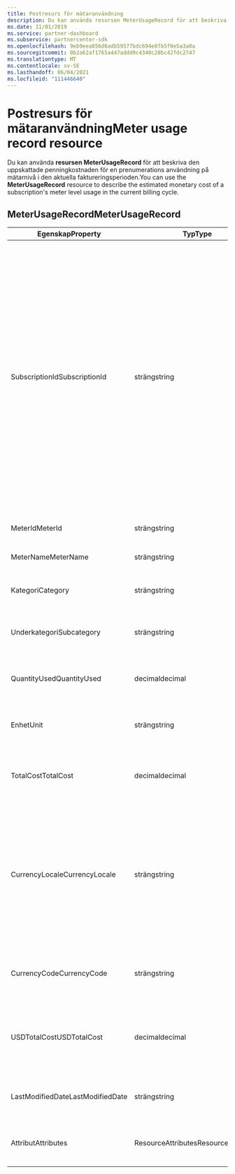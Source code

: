 ```yaml
---
title: Postresurs för mätaranvändning
description: Du kan använda resursen MeterUsageRecord för att beskriva den uppskattade penningkostnaden för en prenumerations användning på mätarnivå i den aktuella faktureringsperioden.
ms.date: 11/01/2019
ms.service: partner-dashboard
ms.subservice: partnercenter-sdk
ms.openlocfilehash: 9eb9eea856d6adb59577bdc694e8fb5f0e5a3a0a
ms.sourcegitcommit: 0b2a62af1765a447addd9c4340c28bc42fdc2747
ms.translationtype: MT
ms.contentlocale: sv-SE
ms.lasthandoff: 06/04/2021
ms.locfileid: "111446640"
---
```

# <a name="meter-usage-record-resource"></a><span data-ttu-id="6eff0-103">Postresurs för mätaranvändning</span><span class="sxs-lookup"><span data-stu-id="6eff0-103">Meter usage record resource</span></span>

<span data-ttu-id="6eff0-104">Du kan använda **resursen MeterUsageRecord** för att beskriva den uppskattade penningkostnaden för en prenumerations användning på mätarnivå i den aktuella faktureringsperioden.</span><span class="sxs-lookup"><span data-stu-id="6eff0-104">You can use the **MeterUsageRecord** resource to describe the estimated monetary cost of a subscription's meter level usage in the current billing cycle.</span></span>

## <a name="meterusagerecord"></a><span data-ttu-id="6eff0-105">MeterUsageRecord</span><span class="sxs-lookup"><span data-stu-id="6eff0-105">MeterUsageRecord</span></span>

| <span data-ttu-id="6eff0-106">Egenskap</span><span class="sxs-lookup"><span data-stu-id="6eff0-106">Property</span></span>         | <span data-ttu-id="6eff0-107">Typ</span><span class="sxs-lookup"><span data-stu-id="6eff0-107">Type</span></span>               | <span data-ttu-id="6eff0-108">Beskrivning</span><span class="sxs-lookup"><span data-stu-id="6eff0-108">Description</span></span>                                                                                                                                                                                                                                                                                                                                                                                         |
|------------------|--------------------|-----------------------------------------------------------------------------------------------------------------------------------------------------------------------------------------------------------------------------------------------------------------------------------------------------------------------------------------------------------------------------------------------------|
| <span data-ttu-id="6eff0-109">SubscriptionId</span><span class="sxs-lookup"><span data-stu-id="6eff0-109">SubscriptionId</span></span>   | <span data-ttu-id="6eff0-110">sträng</span><span class="sxs-lookup"><span data-stu-id="6eff0-110">string</span></span>             | <span data-ttu-id="6eff0-111">Ett GUID som motsvarar identifieraren [](subscription-resources.md#subscription)för en Partner Center-prenumerationsresurs , som representerar en Microsoft Azure-prenumeration (MS-AZR-0145P) eller en Azure-plan.</span><span class="sxs-lookup"><span data-stu-id="6eff0-111">A GUID corresponding to the identifier of a Partner Center [subscription resource](subscription-resources.md#subscription), which represents a Microsoft Azure (MS-AZR-0145P) subscription or an Azure plan.</span></span> <span data-ttu-id="6eff0-112">För Microsoft Azure prenumerationer (MS-AZR-0145P) är det här värdet identifieraren för handelsprenumerationen.</span><span class="sxs-lookup"><span data-stu-id="6eff0-112">For Microsoft Azure (MS-AZR-0145P) subscriptions, this value is the commerce subscription identifier.</span></span> <span data-ttu-id="6eff0-113">För azure-planprenumerationsresurser är det här värdet Identifieraren för Azure-planen.</span><span class="sxs-lookup"><span data-stu-id="6eff0-113">For Azure plan subscription resources, this value is the Azure plan identifier.</span></span> |
| <span data-ttu-id="6eff0-114">MeterId</span><span class="sxs-lookup"><span data-stu-id="6eff0-114">MeterId</span></span>          | <span data-ttu-id="6eff0-115">sträng</span><span class="sxs-lookup"><span data-stu-id="6eff0-115">string</span></span>             | <span data-ttu-id="6eff0-116">Hämtar eller anger mätaridentifieraren.</span><span class="sxs-lookup"><span data-stu-id="6eff0-116">Gets or sets the meter identifier.</span></span>                                                                                                                                                                                                                                                                                                                                                                  |
| <span data-ttu-id="6eff0-117">MeterName</span><span class="sxs-lookup"><span data-stu-id="6eff0-117">MeterName</span></span>        | <span data-ttu-id="6eff0-118">sträng</span><span class="sxs-lookup"><span data-stu-id="6eff0-118">string</span></span>             | <span data-ttu-id="6eff0-119">Hämtar eller anger mätarnamnet.</span><span class="sxs-lookup"><span data-stu-id="6eff0-119">Gets or sets the meter name.</span></span>                                                                                                                                                                                                                                                                                                                                                                        |
| <span data-ttu-id="6eff0-120">Kategori</span><span class="sxs-lookup"><span data-stu-id="6eff0-120">Category</span></span>         | <span data-ttu-id="6eff0-121">sträng</span><span class="sxs-lookup"><span data-stu-id="6eff0-121">string</span></span>             | <span data-ttu-id="6eff0-122">Hämtar eller anger Azure-resurskategorin.</span><span class="sxs-lookup"><span data-stu-id="6eff0-122">Gets or sets the Azure resource category.</span></span>                                                                                                                                                                                                                                                                                                                                                           |
| <span data-ttu-id="6eff0-123">Underkategori</span><span class="sxs-lookup"><span data-stu-id="6eff0-123">Subcategory</span></span>      | <span data-ttu-id="6eff0-124">sträng</span><span class="sxs-lookup"><span data-stu-id="6eff0-124">string</span></span>             | <span data-ttu-id="6eff0-125">Hämtar eller anger azure-resursens underkategori.</span><span class="sxs-lookup"><span data-stu-id="6eff0-125">Gets or sets the Azure resource sub-category.</span></span>                                                                                                                                                                                                                                                                                                                                                       |
| <span data-ttu-id="6eff0-126">QuantityUsed</span><span class="sxs-lookup"><span data-stu-id="6eff0-126">QuantityUsed</span></span>     | <span data-ttu-id="6eff0-127">decimal</span><span class="sxs-lookup"><span data-stu-id="6eff0-127">decimal</span></span>            | <span data-ttu-id="6eff0-128">Hämtar eller anger kvantiteten för den Azure-resurs som används.</span><span class="sxs-lookup"><span data-stu-id="6eff0-128">Gets or sets the quantity of the Azure resource used.</span></span>                                                                                                                                                                                                                                                                                                                                               |
| <span data-ttu-id="6eff0-129">Enhet</span><span class="sxs-lookup"><span data-stu-id="6eff0-129">Unit</span></span>             | <span data-ttu-id="6eff0-130">sträng</span><span class="sxs-lookup"><span data-stu-id="6eff0-130">string</span></span>             | <span data-ttu-id="6eff0-131">Hämtar eller anger måttenheten för Azure-resursen.</span><span class="sxs-lookup"><span data-stu-id="6eff0-131">Gets or sets the unit of measure for the Azure resource.</span></span>                                                                                                                                                                                                                                                                                                                                            |
| <span data-ttu-id="6eff0-132">TotalCost</span><span class="sxs-lookup"><span data-stu-id="6eff0-132">TotalCost</span></span>        | <span data-ttu-id="6eff0-133">decimal</span><span class="sxs-lookup"><span data-stu-id="6eff0-133">decimal</span></span>            | <span data-ttu-id="6eff0-134">Hämtar eller anger den uppskattade totala kostnaden för användning.</span><span class="sxs-lookup"><span data-stu-id="6eff0-134">Gets or sets the estimated total cost of usage.</span></span>                                                                                                                                                                                                                                                                                                                                                     |
| <span data-ttu-id="6eff0-135">CurrencyLocale</span><span class="sxs-lookup"><span data-stu-id="6eff0-135">CurrencyLocale</span></span>   | <span data-ttu-id="6eff0-136">sträng</span><span class="sxs-lookup"><span data-stu-id="6eff0-136">string</span></span>             | <span data-ttu-id="6eff0-137">Det språk som prenumerationen användes i.</span><span class="sxs-lookup"><span data-stu-id="6eff0-137">The locale in which the subscription was used.</span></span> <span data-ttu-id="6eff0-138">Den här egenskapen avgör vilken valuta som används på fakturan.</span><span class="sxs-lookup"><span data-stu-id="6eff0-138">This property determines the currency that is used on the invoice.</span></span> <span data-ttu-id="6eff0-139">Den här egenskapen är tillgänglig Microsoft Azure prenumerationer (MS-AZR-0145P).</span><span class="sxs-lookup"><span data-stu-id="6eff0-139">This property is available for Microsoft Azure (MS-AZR-0145P) subscriptions.</span></span>                                                                                                                                                                                                      |
| <span data-ttu-id="6eff0-140">CurrencyCode</span><span class="sxs-lookup"><span data-stu-id="6eff0-140">CurrencyCode</span></span>     | <span data-ttu-id="6eff0-141">sträng</span><span class="sxs-lookup"><span data-stu-id="6eff0-141">string</span></span>             | <span data-ttu-id="6eff0-142">Hämtar eller anger valutakoden.</span><span class="sxs-lookup"><span data-stu-id="6eff0-142">Gets or sets the currency code.</span></span> <span data-ttu-id="6eff0-143">Den här egenskapen är tillgänglig för Azure-planer.</span><span class="sxs-lookup"><span data-stu-id="6eff0-143">This property is available for Azure plans.</span></span>                                                                                                                                                                                                                                                                                                                         |
| <span data-ttu-id="6eff0-144">USDTotalCost</span><span class="sxs-lookup"><span data-stu-id="6eff0-144">USDTotalCost</span></span>     | <span data-ttu-id="6eff0-145">decimal</span><span class="sxs-lookup"><span data-stu-id="6eff0-145">decimal</span></span>            | <span data-ttu-id="6eff0-146">Hämtar eller anger den uppskattade totala kostnaden i USD.</span><span class="sxs-lookup"><span data-stu-id="6eff0-146">Gets or sets the estimated total cost in USD.</span></span> <span data-ttu-id="6eff0-147">Den här egenskapen är tillgänglig för Azure-planer.</span><span class="sxs-lookup"><span data-stu-id="6eff0-147">This property is available for Azure plans.</span></span>                                                                                                                                                                                                                                                                                                           |
| <span data-ttu-id="6eff0-148">LastModifiedDate</span><span class="sxs-lookup"><span data-stu-id="6eff0-148">LastModifiedDate</span></span> | <span data-ttu-id="6eff0-149">sträng</span><span class="sxs-lookup"><span data-stu-id="6eff0-149">string</span></span>             | <span data-ttu-id="6eff0-150">Den dag (i datum/tid-format) som posten senast ändrades.</span><span class="sxs-lookup"><span data-stu-id="6eff0-150">The day (in date-time format) that this record was last modified.</span></span>                                                                                                                                                                                                                                                                                                                                   |
| <span data-ttu-id="6eff0-151">Attribut</span><span class="sxs-lookup"><span data-stu-id="6eff0-151">Attributes</span></span>       | <span data-ttu-id="6eff0-152">ResourceAttributes</span><span class="sxs-lookup"><span data-stu-id="6eff0-152">ResourceAttributes</span></span> | <span data-ttu-id="6eff0-153">Metadataattributen som motsvarar resursen.</span><span class="sxs-lookup"><span data-stu-id="6eff0-153">The metadata attributes corresponding to the resource.</span></span>                                                                                                                                                                                                                                                                                                                                              |
